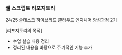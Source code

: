 ### 쉘 스크립트 리포지토리
24/25 솔데스크 하이브리드 클라우드 엔지니어 양성과정 2기

[리포지토리의 목적]
- 수업 실습 내용 정리
- 정리된 내용을 바탕으로 주기적인 기능 추가
